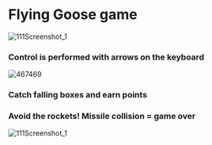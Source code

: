 # Flying Goose game
![111Screenshot_1](https://github.com/MyroslavHesyk/FlyingGoose-game/assets/104556159/386de47d-0a16-4716-b43c-57954ed4453c)
### Control is performed with arrows on the keyboard
![467469](https://github.com/MyroslavHesyk/FlyingGoose-game/assets/104556159/961b2b09-2bd2-4c92-81a6-28699fcfcea2)

### Catch falling boxes and earn points
### Avoid the rockets! Missile collision = game over
![111Screenshot_1](https://github.com/MyroslavHesyk/FlyingGoose-game/assets/104556159/e5c9fcf7-b79f-4d40-bde1-0467b256175f)
